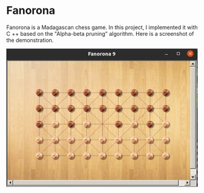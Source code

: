 # Fanorona

Fanorona is a Madagascan chess game. In this project, I implemented it with C ++ based on the "Alpha-beta pruning" algorithm. Here is a screenshot of the demonstration.

![alt text](https://github.com/zohyan/Fanorona/blob/master/fanorona.jpeg)
